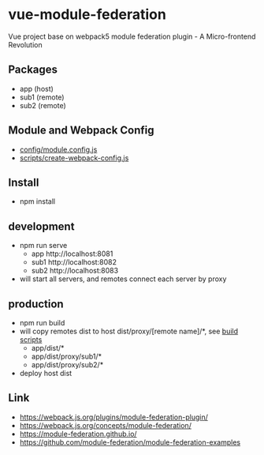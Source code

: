 # vue-module-federation
Vue project base on webpack5 module federation plugin - A Micro-frontend Revolution

## Packages
+ app (host)
+ sub1 (remote)
+ sub2 (remote)

## Module and Webpack Config
+ [config/module.config.js](config/module.config.js)
+ [scripts/create-webpack-config.js](scripts/create-webpack-config.js)


## Install
+ npm install

## development
+ npm run serve
    + app http://localhost:8081
    + sub1 http://localhost:8082
    + sub2 http://localhost:8083
+ will start all servers, and remotes connect each server by proxy
## production
+ npm run build
+ will copy remotes dist to host dist/proxy/[remote name]/*, see [build scripts](scripts/build.js)
    + app/dist/*
    + app/dist/proxy/sub1/*
    + app/dist/proxy/sub2/*
+ deploy host dist

## Link
+ https://webpack.js.org/plugins/module-federation-plugin/
+ https://webpack.js.org/concepts/module-federation/
+ https://module-federation.github.io/
+ https://github.com/module-federation/module-federation-examples